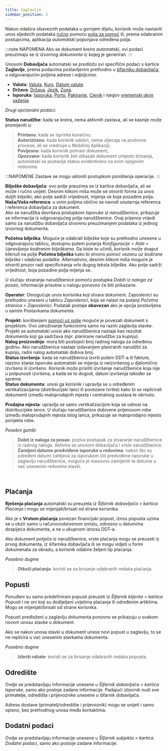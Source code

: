 ```yaml
---
title: Zaglavlje
sidebar_position: 2
---
```


Nakon odabira obaveznih podataka u gornjem dijelu, korisnik može nastaviti unos sljedećih podataka [ručno](/docs/guide/operations-with-data/manual-entry-or-help-and-data-selection) pomoću  [polja za pomoć](/docs/guide/operations-with-data/manual-entry-or-help-and-data-selection) ili, prema odabranim postupcima, aplikacija *automatski* popunjava određena polja.

:::note NAPOMENA
Ako se dokument *kreira automatski*, ovi podaci preuzimaju se iz *izvornog dokumenta* iz kojeg je generiran.
:::

Unosom **Dobavljača** automatski se *predlažu* svi specifični podaci s kartice **Zaglavlje**, prema podacima postavljenim prethodno u [šifarniku dobavljača](/docs/erp-home/registers/contacts/create-new-contact/accounting-data/accounting-data-intro), u odgovarajućim poljima adrese i *odjeljcima*:  

- **Valuta**: [Valuta](/docs/guide/glossary/glossary-intro#currency), [Kurs](/docs/guide/glossary/glossary-intro#currency-exchange), [Datum valute](/docs/guide/glossary/glossary-intro#currency-date).
- **Država**: [Država](/docs/guide/glossary/glossary-intro#country), [Jezik](/docs/guide/glossary/glossary-intro#language), [Zona](/docs/guide/glossary/glossary-intro#zone).
- **Isporuka**: [Isporuka](/docs/guide/glossary/glossary-intro#shipment), [Porto](/docs/guide/glossary/glossary-intro#carriage), [Pakiranje](/docs/guide/glossary/glossary-intro#packing), [Cjenik](/docs/guide/glossary/glossary-intro#sales-price-list) i njegov [vremenski okvir važenja](/docs/guide/glossary/glossary-intro#validity-date).

*Drugi opcionalni podaci*:

**Status narudžbe**: kada se kreira, nema aktivnih zastava, ali se kasnije može promijeniti u:    
> **Printano**: kada se isprinta konačno;    
> **Autorizirano**: kada korisnik odobri, nema utjecaja na poslovne procese, ali se vrednuje u Mobilnoj Aplikaciji;    
> **Povijesno**: kada korisnik pohrani dokument;  
> **Opozvano**: kada korisnik želi otkazati dokument umjesto brisanja, automatski se postavlja status evidentirano na svim njegovim redovima.

:::NAPOMENE
Zastave se mogu ukloniti postupkom poništenja operacije.
:::

**Bilješke dobavljača**: ovo polje preuzima se iz kartice dobavljača, ali se može i ručno unijeti. Desnim klikom miša može se otvoriti forma za unos duljih bilješki; ako polje sadrži vrijednost, mijenja se boja pozadine polja.    
**Naša/Vaša referenca**: u ovim poljima obično se navodi unutarnja referenca i referenca dobavljača za dokument.  
Ako se narudžba dovršava postupkom *Isporuke iz narudžbenice*, prikazuje se informacija iz odgovarajućeg polja narudžbenice. Ovaj prijenos vrijedi samo za narudžbu dobavljača stvorenu preuzimanjem podataka iz jednog izvornog dokumenta.

**Početna bilješka**: Moguće je odabrati bilješke koje su prethodno unesene u odgovarajuću tablicu, dostupnu putem putanja *Konfiguracije > Alati > Upravljanje kodiranim bilješkama*. Da biste to učinili, korisnik može dvaput kliknuti na polje **Početna bilješka** kako bi otvorio *pomoć vezanu uz kodirane bilješke* i odabrao podatke. Alternativno, desnim klikom miša moguće je otvoriti prozor radi specificiranja vrlo dugog teksta bilješke. Ako polje sadrži vrijednost, boja pozadine polja mijenja se.

U slučaju stvaranja narudžbenice pomoću postupka *Dobiti iz naloga za posao*, informacije prisutne u nalogu ponovno će biti prikazane.

**Operater**: Omogućuje unos korisnika koji stvara dokument. Zaposlenici su prethodno uneseni u tablicu *Zaposlenici*, koja se nalazi na putanji *Početna stranica > Zaposlenici*. Podatak postaje **obavezan** ako je opcija postavljena u samim Postavkama dokumenta.

**Projekt:** korištenjem [pomoći uz polje](/docs/guide/operations-with-data/manual-entry-or-help-and-data-selection) moguće je povezati dokument s projektom. Ovo udruživanje funkcionira samo na razini zaglavlja stavke. Projekt se automatski unosi ako narudžbenica nastaje kao rezultat dokumenta koji ga sadržava (npr. planirane narudžbe za kupnju).    
**Nalog proizvodnje**: mora biti postojeći broj radnog naloga za određenu godinu. Ako narudžbenica nastaje izdavanjem planiranih narudžbi za kupnju, radni nalog automatski dobiva broj.  
**Status izvršenja**: kada se narudžbenica izvrši putem DDT-a ili fakture, njezino stanje isporuke automatski se mijenja iz neizvršenog u djelomično izvršeno ili izvršeno. Korisnik može prisiliti izvršenje narudžbenice koja nije u potpunosti izvršena, a kada se to dogodi, datum izvršenja također se sprema.    
**Status dokumenta**: unosi ga korisnik i upravlja se u određenim vertikalizacijama (distribucijski lanci ili povezane tvrtke) kako bi se replicirali dokumenti između maloprodajnih mjesta i centralnog sustava te obrnuto.

**Prodajna mjesta**: upravlja se samo vertikalizacijom koja se odnosi na distribucijske lance. U slučaju narudžbenice dobivene prijenosom robe između maloprodajnih mjesta istog lanca, prikazuje se maloprodajno mjesto porijekla robe.

*Posebni gumbi*

> **Dobit iz naloga za posao**: poziva postupak za stvaranje narudžbenice iz radnog naloga. Aktivira se unosom dobavljača i vrste narudžbenice.   
> **Zamijeni datume predviđene isporuke u redovima**: nakon što su određeni datumi zahtjeva za isporukom i/ili predviđene isporuke u zaglavlju narudžbenice, moguće je masovno zamijeniti te datume u već unesenim redovima stavki.

 
## Plaćanja

**Rješenja plaćanja** automatski su preuzeta iz *Šifarnik dobavljača > kartica Plaćanja* i mogu se mijenjati/brisati od strane korisnika.

Ako je s **Vrstom plaćanja** povezan financijski popust, iznos popusta uzima se u obzir samo u računovodstvenom smislu, odnosno u datumima dospijeća dokumenta, a ne u ukupnom iznosu DDT-a.

Ako dokument potječe iz narudžbenice, vrste plaćanja mogu se preuzeti iz prvog dokumenta, iz šifarnika dobavljača ili se mogu vidjeti u formi dokumenata za obradu, a korisnik odabire željeni tip plaćanja.

*Posebno dugme*

> **Otkaži plaćanja**: koristi se za brisanje odabranih redaka plaćanja.


## Popusti

Ponuđeni su samo predefinirani popusti preuzeti iz *Šifarnik klijenta > kartica Popusti* i ne oni koji su dodijeljeni uvjetima plaćanja ili određenim artiklima. Mogu se mijenjati/brisati od strane korisnika.

Popusti predloženi u zaglavlju dokumenta ponovno se prikazuju u svakom novom unosu stavke u dokument.

Ako se nakon unosa stavki u dokument unese novi popust u zaglavlju, to se ne replicira u već unesenim stavkama dokumenta.

*Posebno dugme*

> **Izbriši rabate**: koristi se za brisanje odabranih redaka popusta.

## Odredište

Ovdje se predstavljaju informacije unesene u *Šifarnik dobavljača > kartica Isporuke*, samo ako postoje zadane informacije. Padajući izbornik nudi sve primatelje, odredišta i prijevoznike unesene u šifarnik dobavljača.

Adrese dostave (primatelj/odredište i prijevoznik) mogu se unijeti i samo opisno, bez prethodnog unosa među kontaktima.


## Dodatni podaci

Ovdje se predstavljaju informacije unesene u *Šifarnik subjekta > kartica Dodatni podaci*, samo ako postoje zadane informacije.